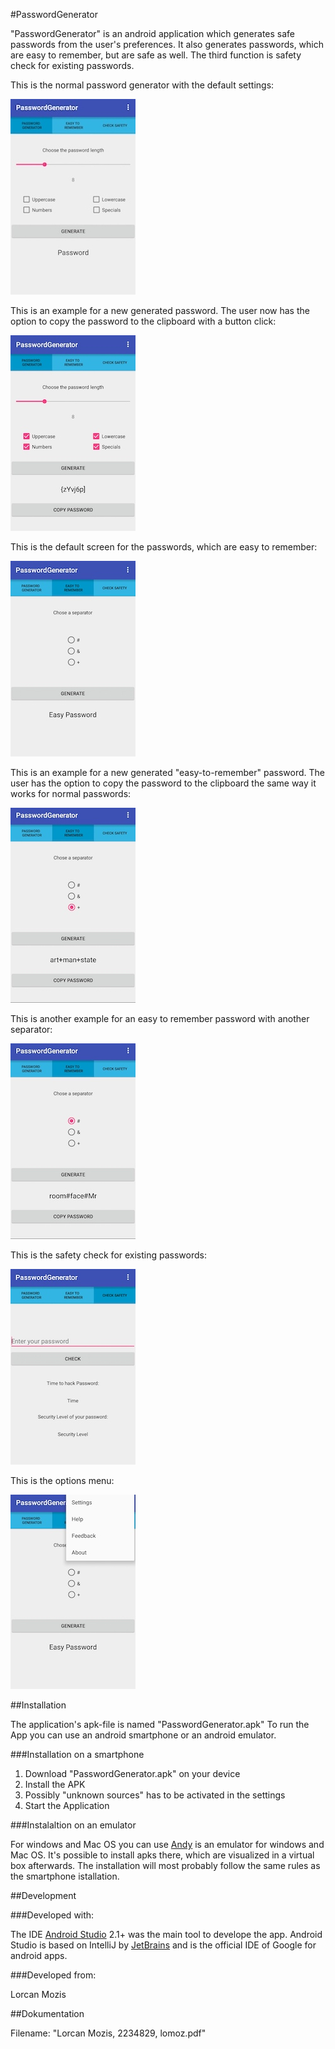 #PasswordGenerator

"PasswordGenerator" is an android application which generates safe passwords from the user's preferences.
It also generates passwords, which are easy to remember, but are safe as well.
The third function is safety check for existing passwords.

This is the normal password generator with the default settings:

![](1.jpg "Normal password generator")


This is an example for a new generated password. The user now has the option to copy the password to the clipboard with a button click:

![](5.jpg "Normal password example")


This is the default screen for the passwords, which are easy to remember:

![](2.jpg "Easy password generator")


This is an example for a new generated "easy-to-remember" password. The user has the option to copy the password to the clipboard the same way it works for normal passwords:

![](6.jpg "Easy password example1")


This is another example for an easy to remember password with another separator:

![](7.jpg "Easy password example2")


This is the safety check for existing passwords:

![](3.jpg "Safety Check")


This is the options menu:

![](4.jpg "Options Menu")


##Installation

The application's apk-file is named "PasswordGenerator.apk"
To run the App you can use an android smartphone or an android emulator.

###Installation on a smartphone

1. Download "PasswordGenerator.apk" on your device
2. Install the APK
3. Possibly "unknown sources" has to be activated in the settings
4. Start the Application

###Instalaltion on an emulator

For windows and Mac OS you can use 
[Andy](http://www.andyroid.net) is an emulator for windows and Mac OS. It's possible to install apks there, which are visualized in a virtual box afterwards.
The installation will most probably follow the same rules as the smartphone istallation.

##Development

###Developed with:

The IDE [Android Studio](https://developer.android.com/studio/index.html) 2.1+ was the main tool to develope the app. 
Android Studio is based on IntelliJ by [JetBrains](https://www.jetbrains.com) and is the official IDE of Google for android apps.

###Developed from:

Lorcan Mozis

##Dokumentation

Filename: "Lorcan Mozis, 2234829, lomoz.pdf"


